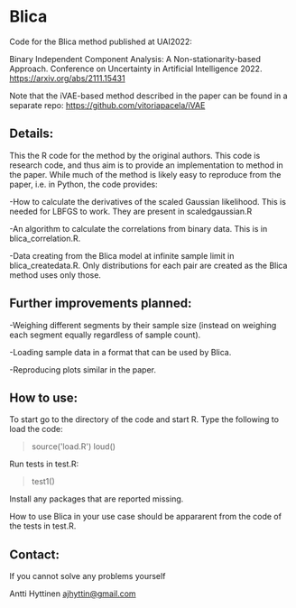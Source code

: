 # Blica
Code for the Blica method published at UAI2022:

Binary Independent Component Analysis: A Non-stationarity-based Approach. Conference on Uncertainty in Artificial Intelligence 2022.
https://arxiv.org/abs/2111.15431

Note that the iVAE-based method described in the paper can be found in a 
separate repo: 
https://github.com/vitoriapacela/iVAE

Details:
--------

This the R code for the method by the original authors. This code is research code, and thus aim is to provide an implementation to 
method in the paper. While much of the method is likely easy to reproduce from the paper, i.e. in Python, the code provides:

-How to calculate the derivatives of the scaled Gaussian likelihood. This is needed for LBFGS to work. They are present in scaledgaussian.R

-An algorithm to calculate the correlations from binary data. This is in blica_correlation.R.

-Data creating from the Blica model at infinite sample limit in blica_createdata.R. Only distributions for each pair are created as the Blica
method uses only those.

Further improvements planned: 
-----------------------------

-Weighing different segments by their sample size (instead on weighing each segment equally 
regardless of sample count).

-Loading sample data in a format that can be used by Blica.

-Reproducing plots similar in the paper.

How to use:
-----------

To start go to the directory of the code and start R. Type the following to load the code:

> source('load.R')
> loud()

Run tests in test.R:

> test1()

Install any packages that are reported missing.

How to use Blica in your use case should be appararent from the code of the tests in test.R.

Contact:
--------

If you cannot solve any problems yourself 

Antti Hyttinen
ajhyttin@gmail.com



